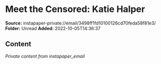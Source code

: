 # Meet the Censored: Katie Halper

**Source:** instapaper-private://email/3498ff1fd10100126cd70feda58f81e3/
**Folder:** Unread
**Added:** 2022-10-05T14:36:37




## Content
*Private content from instapaper_email*
